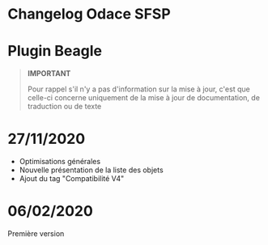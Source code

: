 # Changelog Odace SFSP

# Plugin Beagle

>**IMPORTANT**
>
>Pour rappel s'il n'y a pas d'information sur la mise à jour, c'est que celle-ci concerne uniquement de la mise à jour de documentation, de traduction ou de texte

# 27/11/2020

- Optimisations générales
- Nouvelle présentation de la liste des objets
- Ajout du tag "Compatibilité V4"


# 06/02/2020

Première version
